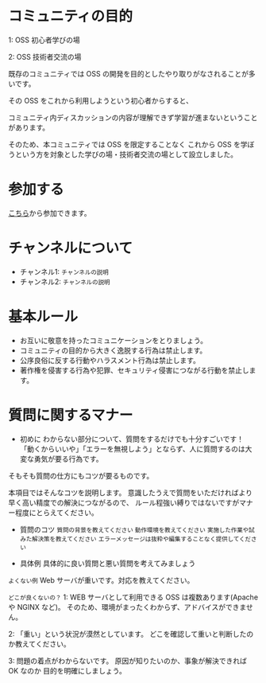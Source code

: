 # コミュニティの目的
1: OSS 初心者学びの場

2: OSS 技術者交流の場

既存のコミュニティでは OSS の開発を目的としたやり取りがなされることが多いです。

その OSS をこれから利用しようという初心者からすると、

コミュニティ内ディスカッションの内容が理解できず学習が進まないということがあります。

そのため、本コミュニティでは OSS を限定することなく
これから OSS を学ぼうという方を対象とした学びの場・技術者交流の場として設立しました。

# 参加する
[こちら](http://sti-testbbs.slack.com)から参加できます。

# チャンネルについて
* チャンネル1: ```チャンネルの説明```
* チャンネル2: ```チャンネルの説明```

# 基本ルール
* お互いに敬意を持ったコミュニケーションをとりましょう。
* コミュニティの目的から大きく逸脱する行為は禁止します。
* 公序良俗に反する行動やハラスメント行為は禁止します。
* 著作権を侵害する行為や犯罪、セキュリティ侵害につながる行動を禁止します。

# 質問に関するマナー
* 初めに
わからない部分について、質問をするだけでも十分すごいです！
「動くからいいや」「エラーを無視しよう」とならず、人に質問するのは大変な勇気が要る行為です。
 
そもそも質問の仕方にもコツが要るものです。

本項目ではそんなコツを説明します。
意識したうえで質問をいただければより早く高い精度での解決につながるので、
ルール程強い縛りではないですがマナー程度にとらえてください。
 
* 質問のコツ
```質問の背景を教えてください```
```動作環境を教えてください```
```実施した作業や試みた解決策を教えてください```
```エラーメッセージは抜粋や編集することなく提供してください```

* 具体例
具体的に良い質問と悪い質問を考えてみましょう

```よくない例```
Web サーバが重いです。対応を教えてください。

```どこが良くないの？```
1: WEB サーバとして利用できる OSS は複数あります(Apache や NGINX など)。
そのため、環境がまったくわからず、アドバイスができません。

2: 「重い」という状況が漠然としています。
どこを確認して重いと判断したのか教えてください。

3: 問題の着点がわからないです。
原因が知りたいのか、事象が解決できれば OK なのか
目的を明確にしましょう。
